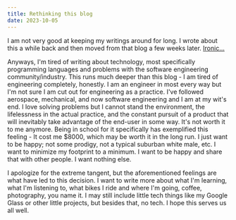 ```yaml
---
title: Rethinking this blog
date: 2023-10-05
---
```


I am not very good at keeping my writings around for long. I wrote about this a while back and then moved from that blog a few weeks later. [Ironic...](https://jr.smol.pub/digital-preservation)

Anyways, I'm tired of writing about technology, most specifically programming languages and problems with the software engineering community/industry. This runs much deeper than this blog - I am tired of engineering completely, honestly. I am an engineer in most every way but I'm not sure I am cut out for engineering as a practice. I've followed aerospace, mechanical, and now software engineering and I am at my wit's end. I love solving problems but I cannot stand the environment, the lifelessness in the actual practice, and the constant pursuit of a product that will inevitably take advantage of the end-user in some way. It's not worth it to me anymore. Being in school for it specifically has exemplified this feeling - It cost me $8000, which may be worth it in the long run. I just want to be happy; not some prodigy, not a typical suburban white male, etc. I want to minimize my footprint to a minimum. I want to be happy and share that with other people. I want nothing else.

I apologize for the extreme tangent, but the aforementioned feelings are what have led to this decision. I want to write more about what I'm learning, what I'm listening to, what bikes I ride and where I'm going, coffee, photography, you name it. I may still include little tech things like my Google Glass or other little projects, but besides that, no tech. I hope this serves us all well.
